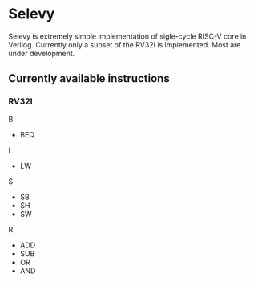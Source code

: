 # Selevy

Selevy is extremely simple implementation of sigle-cycle RISC-V core in Verilog. Currently only a subset of the RV32I is implemented. Most are under development.

## Currently available instructions

### RV32I

B

- BEQ

I

- LW

S

- SB
- SH
- SW

R

- ADD
- SUB
- OR
- AND